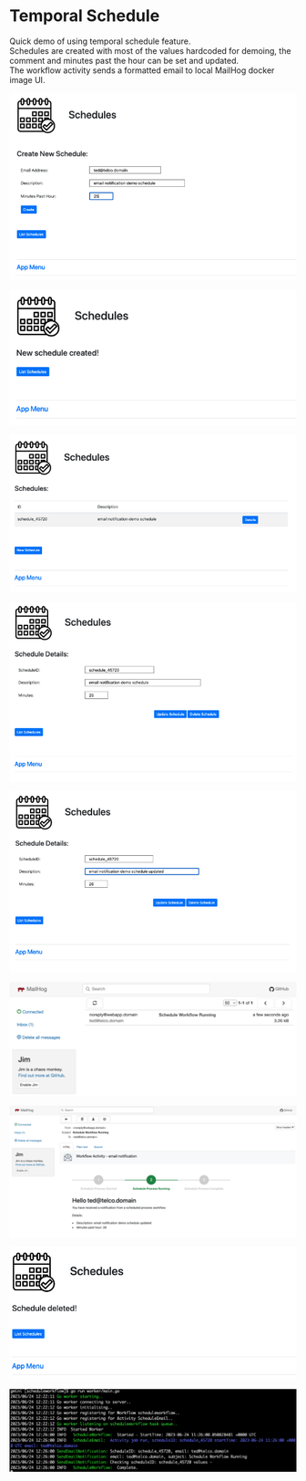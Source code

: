 # Temporal Schedule
Quick demo of using temporal schedule feature.  
Schedules are created with most of the values hardcoded for demoing, the comment and minutes past the hour can be set and updated.  
The workflow activity sends a formatted email to local MailHog docker image UI.

![schedule-new](./assets/schedule-new.png)  

![schedule-created](./assets/schedule-created.png)  

![schedule-list](./assets/schedule-list.png)  

![schedule-details](./assets/schedule-details.png)  

![schedule-amend](./assets/schedule-amend.png)  

![schedule-notification1](./assets/schedule-notification.png)  

![schedule-notification2](./assets/schedule-notification2.png)  

![schedule-deleted](./assets/schedule-deleted.png)  

![schedule-worker](./assets/schedule-worker-console.png)  

  

